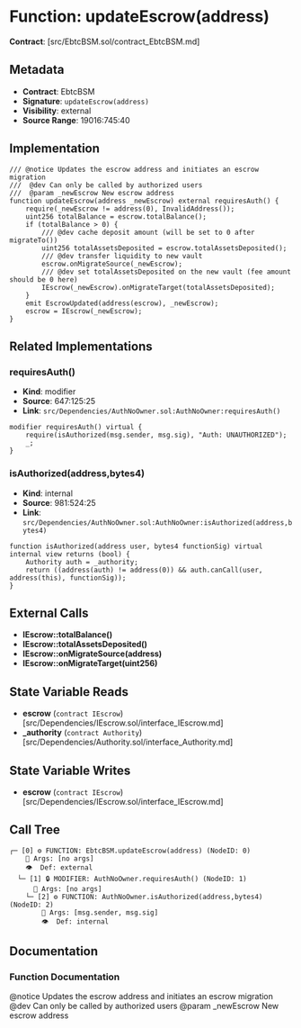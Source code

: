 # Function: updateEscrow(address)

**Contract**: [src/EbtcBSM.sol/contract_EbtcBSM.md]

## Metadata

- **Contract**: EbtcBSM
- **Signature**: `updateEscrow(address)`
- **Visibility**: external
- **Source Range**: 19016:745:40

## Implementation

```solidity
/// @notice Updates the escrow address and initiates an escrow migration
///  @dev Can only be called by authorized users
///  @param _newEscrow New escrow address
function updateEscrow(address _newEscrow) external requiresAuth() {
    require(_newEscrow != address(0), InvalidAddress());
    uint256 totalBalance = escrow.totalBalance();
    if (totalBalance > 0) {
        /// @dev cache deposit amount (will be set to 0 after migrateTo())
        uint256 totalAssetsDeposited = escrow.totalAssetsDeposited();
        /// @dev transfer liquidity to new vault
        escrow.onMigrateSource(_newEscrow);
        /// @dev set totalAssetsDeposited on the new vault (fee amount should be 0 here)
        IEscrow(_newEscrow).onMigrateTarget(totalAssetsDeposited);
    }
    emit EscrowUpdated(address(escrow), _newEscrow);
    escrow = IEscrow(_newEscrow);
}
```

## Related Implementations

### requiresAuth()

- **Kind**: modifier
- **Source**: 647:125:25
- **Link**: `src/Dependencies/AuthNoOwner.sol:AuthNoOwner:requiresAuth()`

```solidity
modifier requiresAuth() virtual {
    require(isAuthorized(msg.sender, msg.sig), "Auth: UNAUTHORIZED");
    _;
}
```

### isAuthorized(address,bytes4)

- **Kind**: internal
- **Source**: 981:524:25
- **Link**: `src/Dependencies/AuthNoOwner.sol:AuthNoOwner:isAuthorized(address,bytes4)`

```solidity
function isAuthorized(address user, bytes4 functionSig) virtual internal view returns (bool) {
    Authority auth = _authority;
    return ((address(auth) != address(0)) && auth.canCall(user, address(this), functionSig));
}
```

## External Calls

- **IEscrow::totalBalance()**
- **IEscrow::totalAssetsDeposited()**
- **IEscrow::onMigrateSource(address)**
- **IEscrow::onMigrateTarget(uint256)**

## State Variable Reads

- **escrow** (`contract IEscrow`) [src/Dependencies/IEscrow.sol/interface_IEscrow.md]
- **_authority** (`contract Authority`) [src/Dependencies/Authority.sol/interface_Authority.md]

## State Variable Writes

- **escrow** (`contract IEscrow`) [src/Dependencies/IEscrow.sol/interface_IEscrow.md]

## Call Tree

```
┌─ [0] ⚙️ FUNCTION: EbtcBSM.updateEscrow(address) (NodeID: 0)
    💬 Args: [no args]
    👁️  Def: external
  └─ [1] 🔒 MODIFIER: AuthNoOwner.requiresAuth() (NodeID: 1)
      💬 Args: [no args]
    └─ [2] ⚙️ FUNCTION: AuthNoOwner.isAuthorized(address,bytes4) (NodeID: 2)
        💬 Args: [msg.sender, msg.sig]
        👁️  Def: internal
```

## Documentation

### Function Documentation

@notice Updates the escrow address and initiates an escrow migration
 @dev Can only be called by authorized users
 @param _newEscrow New escrow address
